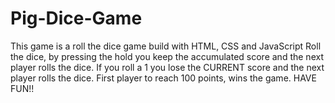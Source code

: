 # Pig-Dice-Game

This game is a roll the dice game build with HTML, CSS and JavaScript
Roll the dice, by pressing the hold you keep the accumulated score and the next player rolls the dice. If you roll a 1 you lose the CURRENT score and the next player rolls the dice. First player to reach 100 points, wins the game. 
HAVE FUN!!
